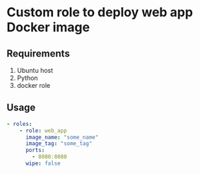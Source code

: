 # Custom role to deploy web app Docker image

## Requirements

1. Ubuntu host
2. Python
3. docker role

## Usage

```yaml
- roles:
    - role: web_app
      image_name: "some_name"
      image_tag: "some_tag"
      ports:
        - 8080:8080
      wipe: false
```